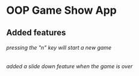 # OOP Game Show App

## Added features
###### pressing the "n" key will start a new game
###### added a slide down feature when the game is over
